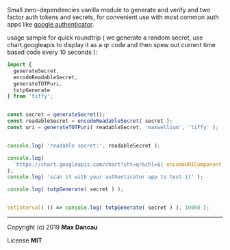 Small zero-dependencies vanilla module to generate and verify and two factor auth tokens and secrets, for convenient use with most common auth apps like [google authenticator](https://github.com/google/google-authenticator/wiki/Key-Uri-Format).

usage sample for quick roundtrip ( we generate a random secret, use chart.googleapis to display it as a qr code and then spew out current time based code every 10 seconds ):
```javascript
import {
  generateSecret,
  encodeReadableSecret,
  generateTOTPuri,
  totpGenerate
} from 'tiffy';


const secret = generateSecret();
const readableSecret = encodeReadableSecret( secret );
const uri = generateTOTPuri( readableSecret, 'maxwellium', 'tiffy' );


console.log( 'readable secret:', readableSecret );

console.log(
  `https://chart.googleapis.com/chart?cht=qr&chl=${ encodeURIComponent( uri ) }&chs=256x256`
);
console.log( 'scan it with your authenticator app to test it' );

console.log( totpGenerate( secret ) );


setInterval( () => console.log( totpGenerate( secret ) ), 10000 );
```


---

Copyright (c) 2019 **Max Dancau**

License **MIT**